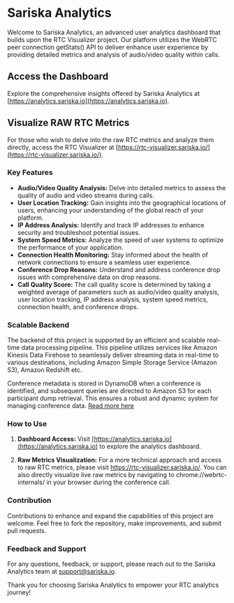 # Sariska Analytics

Welcome to Sariska Analytics, an advanced user analytics dashboard that builds upon the RTC Visualizer project. Our platform utilizes the WebRTC peer connection getStats() API to deliver enhance user experience by providing detailed metrics and analysis of audio/video quality within calls.

## Access the Dashboard
Explore the comprehensive insights offered by Sariska Analytics at [https://analytics.sariska.io](https://analytics.sariska.io).

## Visualize RAW RTC Metrics
For those who wish to delve into the raw RTC metrics and analyze them directly, access the RTC Visualizer at [https://rtc-visualizer.sariska.io/](https://rtc-visualizer.sariska.io/).

### Key Features
- **Audio/Video Quality Analysis:** Delve into detailed metrics to assess the quality of audio and video streams during calls.
- **User Location Tracking:** Gain insights into the geographical locations of users, enhancing your understanding of the global reach of your platform.
- **IP Address Analysis:** Identify and track IP addresses to enhance security and troubleshoot potential issues.
- **System Speed Metrics:** Analyze the speed of user systems to optimize the performance of your application.
- **Connection Health Monitoring:** Stay informed about the health of network connections to ensure a seamless user experience.
- **Conference Drop Reasons:** Understand and address conference drop issues with comprehensive data on drop reasons.
- **Call Quality Score:** The call quality score is determined by taking a weighted average of parameters such as audio/video quality analysis, user location tracking, IP address analysis, system speed metrics, connection health, and conference drops.

### Scalable Backend
The backend of this project is supported by an efficient and scalable real-time data processing pipeline. This pipeline utilizes services like Amazon Kinesis Data Firehose to seamlessly deliver streaming data in real-time to various destinations, including Amazon Simple Storage Service (Amazon S3), Amazon Redshift etc.

Conference metadata is stored in DynamoDB when a conference is identified, and subsequent queries are directed to Amazon S3 for each participant dump retrieval. This ensures a robust and dynamic system for managing conference data.
[Read more here](https://github.com/SariskaIO/rtcstats-server)

### How to Use
1. **Dashboard Access:**
   Visit [https://analytics.sariska.io](https://analytics.sariska.io) to explore the analytics dashboard.

2. **Raw Metrics Visualization:**
	For a more technical approach and access to raw RTC metrics, please visit https://rtc-visualizer.sariska.io/. You can also directly visualize live raw metrics by navigating to chrome://webrtc-internals/ in your browser during the conference call.

### Contribution
Contributions to enhance and expand the capabilities of this project are welcome. Feel free to fork the repository, make improvements, and submit pull requests.

### Feedback and Support
For any questions, feedback, or support, please reach out to the Sariska Analytics team at [support@sariska.io](mailto:support@sariska.io).

Thank you for choosing Sariska Analytics to empower your RTC analytics journey!